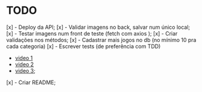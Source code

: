 # TODO

[x] - Deploy da API;
[x] - Validar imagens no back, salvar num único local;
[x] - Testar imagens num front de teste (fetch com axios );
[x] - Criar validações nos métodos;
[x] - Cadastrar mais jogos no db (no mínimo 10 pra cada categoria)
[x] - Escrever tests (de preferência com TDD)

- [video 1](https://youtu.be/T6ChO8LQxRE?si=pcgS_-2LVPzkDfDb)
- [video 2](https://youtu.be/rBdPPHq7REw?si=gGFRBEVZtL_iMMTt)
- [video 3](https://youtu.be/inq1vTkMOF8?si=I8H1FJzbAdEaYSVF);

[x] - Criar README;
